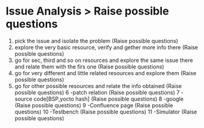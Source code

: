 # Issue Analysis > Raise possible questions
1. pick the issue and isolate the problem (Raise possible questions)
2. explore the very basic resource, verify and gether more info there (Raise possible questions)
3. go for sec, third and so on resources and explore the same issue there and relate them with the firs one (Raise possible questions)
4. go for very different and little related resources and explore them (Raise possible questions)
5. go for other possible resources and relate the info obtained (Raise possible questions)
6 -patch relation (Raise possible questions)
7 -source code[BSP,yocto hash] (Raise possible questions)
8 -google (Raise possible questions)
9 -Confluence page (Raise possible questions)
10 -Testbench (Raise possible questions)
11 -Simulator (Raise possible questions)
